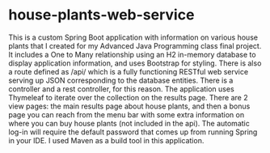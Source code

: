 # house-plants-web-service
This is a custom Spring Boot application with information on various house plants that I created for my Advanced Java Programming class final project. 
It includes a One to Many relationship using an H2 in-memory database to display application information, and uses Bootstrap for styling. 
There is also a route defined as /api/ which is a fully functioning RESTful web service serving up JSON corresponding to the database entities. 
There is a controller and a rest controller, for this reason. 
The application uses Thymeleaf to iterate over the collection on the results page. 
There are 2 view pages: the main results page about house plants, and then a bonus page 
you can reach from the menu bar with some extra information on where you can buy house plants (not included in the api). 
The automatic log-in will require the default password that comes up from running Spring in your IDE.
I used Maven as a build tool in this application.
